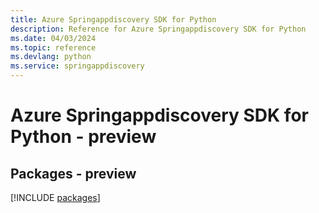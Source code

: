 ```yaml
---
title: Azure Springappdiscovery SDK for Python
description: Reference for Azure Springappdiscovery SDK for Python
ms.date: 04/03/2024
ms.topic: reference
ms.devlang: python
ms.service: springappdiscovery
---
```

# Azure Springappdiscovery SDK for Python - preview
## Packages - preview
[!INCLUDE [packages](springappdiscovery-index.md)]